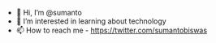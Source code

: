 - 👋 Hi, I’m @sumanto
- 👀 I’m interested in learning about technology
- 📫 How to reach me - https://twitter.com/sumantobiswas



<!---
- 🌱 I’m currently learning Swift and Golang
- 💞️ I’m looking to collaborate on ...

sumanto/sumanto is a ✨ special ✨ repository because its `README.md` (this file) appears on your GitHub profile.
You can click the Preview link to take a look at your changes.
--->
